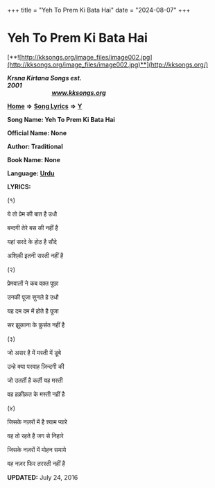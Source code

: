 +++
title = "Yeh To Prem Ki Bata Hai"
date = "2024-08-07"
+++

# Yeh To Prem Ki Bata Hai
[**![http://kksongs.org/image_files/image002.jpg](http://kksongs.org/image_files/image002.jpg)**](http://kksongs.org/)

**_Krsna Kirtana Songs est. 2001_**                                                                                                                                                 **_www.kksongs.org_**

[**Home**](http://kksongs.org/) **⇒** [**Song Lyrics**](http://kksongs.org/lyrics.html) **⇒** [**Y**](http://kksongs.org/songs/song_y.html)

**Song Name: Yeh To Prem Ki Bata Hai**

**Official Name: None**

**Author: Traditional**

**Book Name: None**

**Language: [Urdu](http://kksongs.org/language/list/urdu.html)**

**LYRICS:**

(१)

ये तो प्रेम की बात है उधौ

बन्दगी तेरे बस की नहीं है

यहां सरदे के होठ है सौदे

अशिक़ी इतनी सस्ती नहीं है

(२)

प्रेमवालों ने कब वक़्त पूछा

उनकी पूजा सुनले हे उधौ

यह दम दम में होते है पूजा

सर झुकाना के फ़ुर्सत नहीं है

(३)

जो असर है में मस्ती में डूबे

उन्हे क्या परवाह ज़िन्दगी की

जो उतर्ती है कर्ती यह मस्ती

वह हक़ीक़त के मस्ती नहीं है

(४)

जिसके नज़रों में है श्याम प्यारे

वह तो रहते है जग से निहारे

जिसके नज़रों में मोहन समाये

वह नज़र फिर तरस्ती नहीं है

**UPDATED:** July 24, 2016